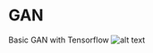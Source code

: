 # GAN
Basic GAN with Tensorflow
![alt text](https://github.com/MSWon/Sentimental-Analysis/blob/master/pic/pic_1.PNG "Model")
